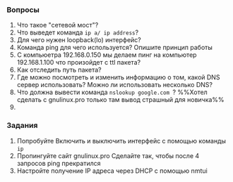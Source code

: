 ### Вопросы

1. Что такое "сетевой мост"?
2. Что выведет команда ``` ip a/ ip address ```?
3. Для чего нужен loopback(lo) интерфейс?
4. Команда ping для чего используется? Опишите принцип работы
5. С компьюетра 192.168.0.150 мы делаем пинг на компьютер 192.168.1.100 что произойдет с ttl пакета? 
6. Как отследить путь пакета? 
7. Где можно посмотреть и изменить информацию о том, какой DNS сервер использовать? Можно ли использовать несколько DNS?
8. Что должна вывести команда ```nslookup google.com ```? %%Хотел сделать с gnulinux.pro только там вывод страшный для новичка%%
9. 
### Задания

1. Попробуйте Включить и выключить интерфейс с помощью команды ```ip```
2. Пропингуйте сайт gnulinux.pro Сделайте так, чтобы после 4 запросов ping прекратился
3. Настройте получение IP адреса через DHCP с помощью nmtui


